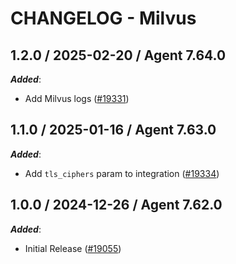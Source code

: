 # CHANGELOG - Milvus

<!-- towncrier release notes start -->

## 1.2.0 / 2025-02-20 / Agent 7.64.0

***Added***:

* Add Milvus logs ([#19331](https://github.com/DataDog/integrations-core/pull/19331))

## 1.1.0 / 2025-01-16 / Agent 7.63.0

***Added***:

* Add `tls_ciphers` param to integration ([#19334](https://github.com/DataDog/integrations-core/pull/19334))

## 1.0.0 / 2024-12-26 / Agent 7.62.0

***Added***:

* Initial Release ([#19055](https://github.com/DataDog/integrations-core/pull/19055))
